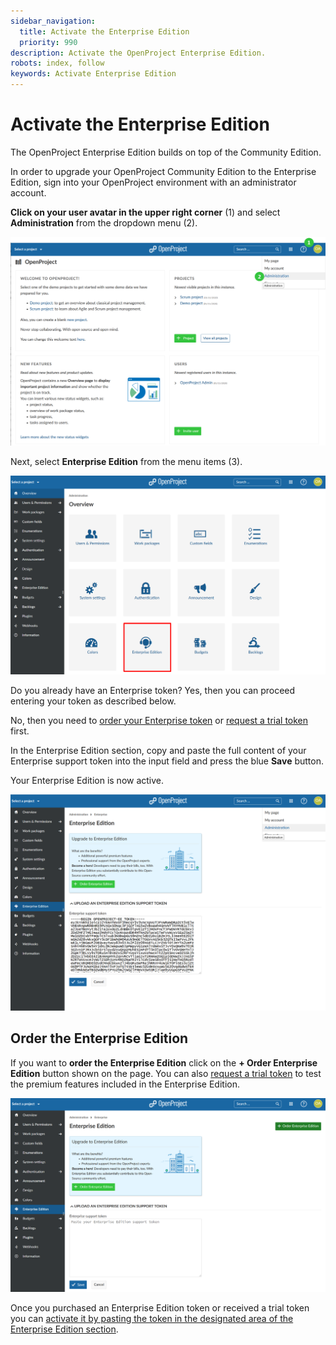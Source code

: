 ```yaml
---
sidebar_navigation:
  title: Activate the Enterprise Edition
  priority: 990
description: Activate the OpenProject Enterprise Edition.
robots: index, follow
keywords: Activate Enterprise Edition
---
```

# Activate the Enterprise Edition

The OpenProject Enterprise Edition builds on top of the Community Edition.

In order to upgrade your OpenProject Community Edition to the Enterprise Edition, sign into your OpenProject environment with an administrator account.

**Click on your user avatar in the upper right corner** (1) and select **Administration** from the dropdown menu (2). 

![Enterprise-Admin](Enterprise-Admin.png)

Next, select **Enterprise Edition** from the menu items (3).

![Enterprise-select-menu](Enterprise-select-menu.png)

Do you already have an Enterprise token?
Yes, then you can proceed entering your token as described below.

No, then you need to [order your Enterprise token](#order-the-enterprise-edition) or [request a trial token](./enterprise-trial) first.

In the Enterprise Edition section, copy and paste the full content of your Enterprise support token into the input field and press the blue **Save** button.

Your Enterprise Edition is now active.

![Insert Enterprise token](image-20200121132724767.png)



## Order the Enterprise Edition

If you want to **order the Enterprise Edition** click on the **+ Order Enterprise Edition** button shown on the page. You can also [request a trial token](./enterprise-trial) to test the premium features included in the Enterprise Edition.

![image-20200120132950106](image-20200120132950106.png)

Once you purchased an Enterprise Edition token or received a trial token you can [activate it by pasting the token in the designated area of the Enterprise Edition section](#activate-the-enterprise-edition).

